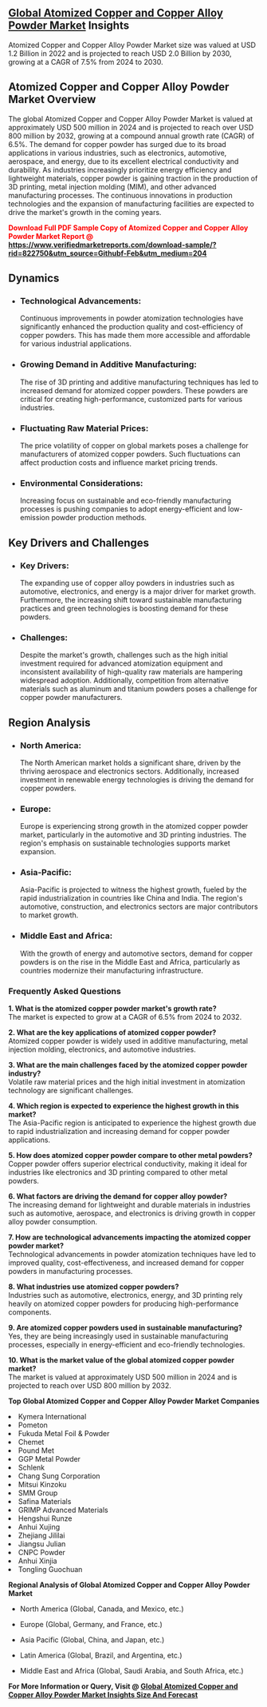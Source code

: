 <h2><a href="https://www.verifiedmarketreports.com/download-sample/?rid=822750&amp;utm_source=Githubf&amp;utm_medium=204" target="_blank">Global Atomized Copper and Copper Alloy Powder Market</a> Insights</h2><p>Atomized Copper and Copper Alloy Powder Market size was valued at USD 1.2 Billion in 2022 and is projected to reach USD 2.0 Billion by 2030, growing at a CAGR of 7.5% from 2024 to 2030.</p><p> <h2>Atomized Copper and Copper Alloy Powder Market Overview</h2> <p>The global Atomized Copper and Copper Alloy Powder Market is valued at approximately USD 500 million in 2024 and is projected to reach over USD 800 million by 2032, growing at a compound annual growth rate (CAGR) of 6.5%. The demand for copper powder has surged due to its broad applications in various industries, such as electronics, automotive, aerospace, and energy, due to its excellent electrical conductivity and durability. As industries increasingly prioritize energy efficiency and lightweight materials, copper powder is gaining traction in the production of 3D printing, metal injection molding (MIM), and other advanced manufacturing processes. The continuous innovations in production technologies and the expansion of manufacturing facilities are expected to drive the market's growth in the coming years.</p> <p><strong><p><span class=""><span style="color: #ff0000;"><strong>Download Full PDF Sample Copy of Atomized Copper and Copper Alloy Powder Market Report</strong> @ </span><a href="https://www.verifiedmarketreports.com/download-sample/?rid=822750&amp;utm_source=Githubf-Feb&amp;utm_medium=204" target="_blank">https://www.verifiedmarketreports.com/download-sample/?rid=822750&amp;utm_source=Githubf-Feb&amp;utm_medium=204</a></span></p></strong></p> <h2>Dynamics</h2> <ul> <li><h3>Technological Advancements:</h3> Continuous improvements in powder atomization technologies have significantly enhanced the production quality and cost-efficiency of copper powders. This has made them more accessible and affordable for various industrial applications.</li> <li><h3>Growing Demand in Additive Manufacturing:</h3> The rise of 3D printing and additive manufacturing techniques has led to increased demand for atomized copper powders. These powders are critical for creating high-performance, customized parts for various industries.</li> <li><h3>Fluctuating Raw Material Prices:</h3> The price volatility of copper on global markets poses a challenge for manufacturers of atomized copper powders. Such fluctuations can affect production costs and influence market pricing trends.</li> <li><h3>Environmental Considerations:</h3> Increasing focus on sustainable and eco-friendly manufacturing processes is pushing companies to adopt energy-efficient and low-emission powder production methods.</li> </ul> <h2>Key Drivers and Challenges</h2> <ul> <li><h3>Key Drivers:</h3> The expanding use of copper alloy powders in industries such as automotive, electronics, and energy is a major driver for market growth. Furthermore, the increasing shift toward sustainable manufacturing practices and green technologies is boosting demand for these powders.</li> <li><h3>Challenges:</h3> Despite the market's growth, challenges such as the high initial investment required for advanced atomization equipment and inconsistent availability of high-quality raw materials are hampering widespread adoption. Additionally, competition from alternative materials such as aluminum and titanium powders poses a challenge for copper powder manufacturers.</li> </ul> <h2>Region Analysis</h2> <ul> <li><h3>North America:</h3> The North American market holds a significant share, driven by the thriving aerospace and electronics sectors. Additionally, increased investment in renewable energy technologies is driving the demand for copper powders.</li> <li><h3>Europe:</h3> Europe is experiencing strong growth in the atomized copper powder market, particularly in the automotive and 3D printing industries. The region's emphasis on sustainable technologies supports market expansion.</li> <li><h3>Asia-Pacific:</h3> Asia-Pacific is projected to witness the highest growth, fueled by the rapid industrialization in countries like China and India. The region's automotive, construction, and electronics sectors are major contributors to market growth.</li> <li><h3>Middle East and Africa:</h3> With the growth of energy and automotive sectors, demand for copper powders is on the rise in the Middle East and Africa, particularly as countries modernize their manufacturing infrastructure.</li> </ul> <h3>Frequently Asked Questions</h3> <p><strong>1. What is the atomized copper powder market's growth rate?</strong><br> The market is expected to grow at a CAGR of 6.5% from 2024 to 2032.</p> <p><strong>2. What are the key applications of atomized copper powder?</strong><br> Atomized copper powder is widely used in additive manufacturing, metal injection molding, electronics, and automotive industries.</p> <p><strong>3. What are the main challenges faced by the atomized copper powder industry?</strong><br> Volatile raw material prices and the high initial investment in atomization technology are significant challenges.</p> <p><strong>4. Which region is expected to experience the highest growth in this market?</strong><br> The Asia-Pacific region is anticipated to experience the highest growth due to rapid industrialization and increasing demand for copper powder applications.</p> <p><strong>5. How does atomized copper powder compare to other metal powders?</strong><br> Copper powder offers superior electrical conductivity, making it ideal for industries like electronics and 3D printing compared to other metal powders.</p> <p><strong>6. What factors are driving the demand for copper alloy powder?</strong><br> The increasing demand for lightweight and durable materials in industries such as automotive, aerospace, and electronics is driving growth in copper alloy powder consumption.</p> <p><strong>7. How are technological advancements impacting the atomized copper powder market?</strong><br> Technological advancements in powder atomization techniques have led to improved quality, cost-effectiveness, and increased demand for copper powders in manufacturing processes.</p> <p><strong>8. What industries use atomized copper powders?</strong><br> Industries such as automotive, electronics, energy, and 3D printing rely heavily on atomized copper powders for producing high-performance components.</p> <p><strong>9. Are atomized copper powders used in sustainable manufacturing?</strong><br> Yes, they are being increasingly used in sustainable manufacturing processes, especially in energy-efficient and eco-friendly technologies.</p> <p><strong>10. What is the market value of the global atomized copper powder market?</strong><br> The market is valued at approximately USD 500 million in 2024 and is projected to reach over USD 800 million by 2032.</p> </p><p><strong>Top Global Atomized Copper and Copper Alloy Powder Market Companies</strong></p><div data-test-id=""><p><li>Kymera International</li><li> Pometon</li><li> Fukuda Metal Foil & Powder</li><li> Chemet</li><li> Pound Met</li><li> GGP Metal Powder</li><li> Schlenk</li><li> Chang Sung Corporation</li><li> Mitsui Kinzoku</li><li> SMM Group</li><li> Safina Materials</li><li> GRIMP Advanced Materials</li><li> Hengshui Runze</li><li> Anhui Xujing</li><li> Zhejiang Jililai</li><li> Jiangsu Julian</li><li> CNPC Powder</li><li> Anhui Xinjia</li><li> Tongling Guochuan</li></p><div><strong>Regional Analysis of&nbsp;Global Atomized Copper and Copper Alloy Powder Market</strong></div><ul><li dir="ltr"><p dir="ltr">North America&nbsp;(Global, Canada, and Mexico, etc.)</p></li><li dir="ltr"><p dir="ltr">Europe (Global, Germany, and France, etc.)</p></li><li dir="ltr"><p dir="ltr">Asia Pacific&nbsp;(Global, China, and Japan, etc.)</p></li><li dir="ltr"><p dir="ltr">Latin America&nbsp;(Global, Brazil, and Argentina, etc.)</p></li><li dir="ltr">Middle East and Africa&nbsp;(Global, Saudi Arabia, and South Africa, etc.)</li></ul><p><strong>For More Information or Query, Visit @&nbsp;</strong><strong><a href="https://www.verifiedmarketreports.com/product/atomized-copper-and-copper-alloy-powder-market/?utm_source=Githubf&amp;utm_medium=204" target="_blank">Global Atomized Copper and Copper Alloy Powder Market Insights Size And Forecast</a></strong></p></div>
